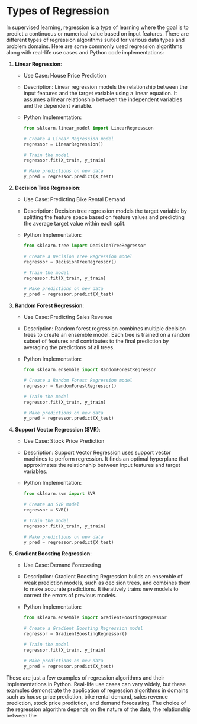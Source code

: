 # Types of Regression
In supervised learning, regression is a type of learning where the goal is to predict a continuous or numerical value based on input features. There are different types of regression algorithms suited for various data types and problem domains. Here are some commonly used regression algorithms along with real-life use cases and Python code implementations:

1. **Linear Regression**:
   - Use Case: House Price Prediction
   - Description: Linear regression models the relationship between the input features and the target variable using a linear equation. It assumes a linear relationship between the independent variables and the dependent variable.
   - Python Implementation:

     ```python
     from sklearn.linear_model import LinearRegression

     # Create a Linear Regression model
     regressor = LinearRegression()

     # Train the model
     regressor.fit(X_train, y_train)

     # Make predictions on new data
     y_pred = regressor.predict(X_test)
     ```

2. **Decision Tree Regression**:
   - Use Case: Predicting Bike Rental Demand
   - Description: Decision tree regression models the target variable by splitting the feature space based on feature values and predicting the average target value within each split.
   - Python Implementation:

     ```python
     from sklearn.tree import DecisionTreeRegressor

     # Create a Decision Tree Regression model
     regressor = DecisionTreeRegressor()

     # Train the model
     regressor.fit(X_train, y_train)

     # Make predictions on new data
     y_pred = regressor.predict(X_test)
     ```

3. **Random Forest Regression**:
   - Use Case: Predicting Sales Revenue
   - Description: Random forest regression combines multiple decision trees to create an ensemble model. Each tree is trained on a random subset of features and contributes to the final prediction by averaging the predictions of all trees.
   - Python Implementation:

     ```python
     from sklearn.ensemble import RandomForestRegressor

     # Create a Random Forest Regression model
     regressor = RandomForestRegressor()

     # Train the model
     regressor.fit(X_train, y_train)

     # Make predictions on new data
     y_pred = regressor.predict(X_test)
     ```

4. **Support Vector Regression (SVR)**:
   - Use Case: Stock Price Prediction
   - Description: Support Vector Regression uses support vector machines to perform regression. It finds an optimal hyperplane that approximates the relationship between input features and target variables.
   - Python Implementation:

     ```python
     from sklearn.svm import SVR

     # Create an SVR model
     regressor = SVR()

     # Train the model
     regressor.fit(X_train, y_train)

     # Make predictions on new data
     y_pred = regressor.predict(X_test)
     ```

5. **Gradient Boosting Regression**:
   - Use Case: Demand Forecasting
   - Description: Gradient Boosting Regression builds an ensemble of weak prediction models, such as decision trees, and combines them to make accurate predictions. It iteratively trains new models to correct the errors of previous models.
   - Python Implementation:

     ```python
     from sklearn.ensemble import GradientBoostingRegressor

     # Create a Gradient Boosting Regression model
     regressor = GradientBoostingRegressor()

     # Train the model
     regressor.fit(X_train, y_train)

     # Make predictions on new data
     y_pred = regressor.predict(X_test)
     ```

These are just a few examples of regression algorithms and their implementations in Python. Real-life use cases can vary widely, but these examples demonstrate the application of regression algorithms in domains such as house price prediction, bike rental demand, sales revenue prediction, stock price prediction, and demand forecasting. The choice of the regression algorithm depends on the nature of the data, the relationship between the
